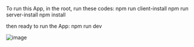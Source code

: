 To run this App, in the root, run these codes:
npm run client-install
npm  run server-install
npm install

then ready to run the App:
npm run dev


![image](https://github.com/Rimon83/CODSOFT-Job-board/assets/111208690/5ef9ef6d-aff0-4c89-9074-8cd5e1351829)


